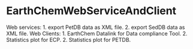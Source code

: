 # EarthChemWebServiceAndClient
Web services: 1. export PetDB data as XML file.
              2. export SedDB data as XML file.
Web Clients: 1. EarthChem Datalink for Data compliance Tool.
             2. Statistics plot for ECP.
             2. Statistics plot for PETDB.
             
